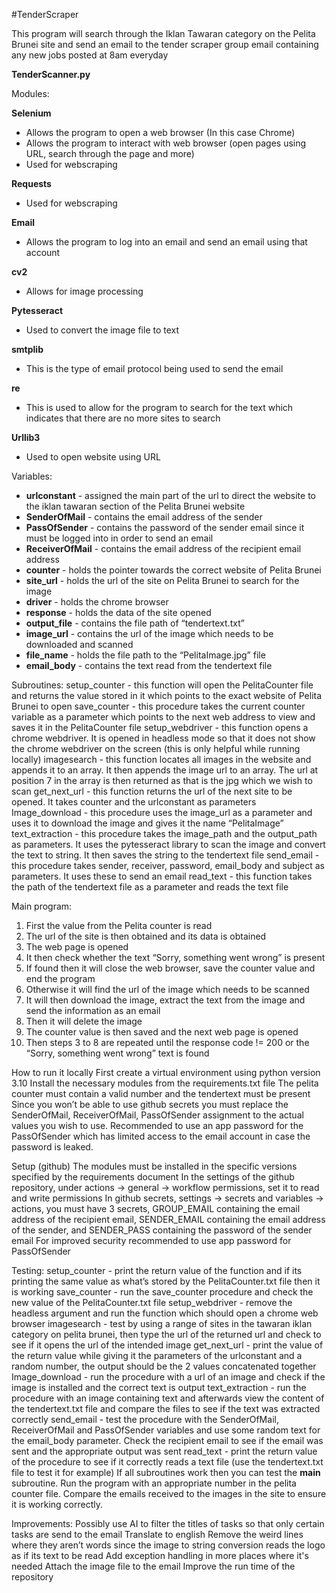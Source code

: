 #TenderScraper

This program will search through the Iklan Tawaran category on the Pelita Brunei site and send an email to the tender scraper group email containing any new jobs posted at 8am everyday

__TenderScanner.py__

Modules:

**Selenium**
- Allows the program to open a web browser (In this case Chrome)
- Allows the program to interact with web browser (open pages using URL, search through the page and more)
- Used for webscraping
 
**Requests**
- Used for webscraping
 
**Email**
- Allows the program to log into an email and send an email using that account
 
**cv2**
- Allows for image processing

**Pytesseract**
- Used to convert the image file to text
  
**smtplib**
- This is the type of email protocol being used to send the email
  
**re**
- This is used to allow for the program to search for the text which indicates that there are no more sites to search
  
**Urllib3**
- Used to open website using URL

Variables:
- **urlconstant** - assigned the main part of the url to direct the website to the iklan tawaran section of the Pelita Brunei website
- **SenderOfMail** - contains the email address of the sender
- **PassOfSender** - contains the password of the sender email since it must be logged into in order to send an email
- **ReceiverOfMail** - contains the email address of the recipient email address
- **counter** - holds the pointer towards the correct website of Pelita Brunei
- **site_url** - holds the url of the site on Pelita Brunei to search for the image
- **driver** - holds the chrome browser
- **response** - holds the data of the site opened
- **output_file** - contains the file path of “tendertext.txt”
- **image_url** - contains the url of the image which needs to be downloaded and scanned
- **file_name** - holds the file path to the “PelitaImage.jpg” file
- **email_body** - contains the text read from the tendertext file

Subroutines:
setup_counter - this function will open the PelitaCounter file and returns the value stored in it which points to the exact website of Pelita Brunei to open
save_counter - this procedure takes the current counter variable as a parameter which points to the next web address to view and saves it in the PelitaCounter file
setup_webdriver - this function opens a chrome webdriver. It is opened in headless mode so that it does not show the chrome webdriver on the screen (this is only helpful while running locally)
imagesearch - this function locates all images in the website and appends it to an array. It then appends the image url to an array. The url at position 7 in the array is then returned as that is the jpg which we wish to scan
get_next_url - this function returns the url of the next site to be opened. It takes counter and the urlconstant as parameters
Image_download - this procedure uses the image_url as a parameter and uses it to download the image and gives it the name “PelitaImage”
text_extraction - this procedure takes the image_path and the output_path as parameters. It uses the pytesseract library to scan the image and convert the text to string. It then saves the string to the tendertext file
send_email - this procedure takes sender, receiver, password, email_body and subject as parameters. It uses these to send an email
read_text - this function takes the path of the tendertext file as a parameter and reads the text file

Main program:
1. First the value from the Pelita counter is read
2. The url of the site is then obtained and its data is obtained
3. The web page is opened
4. It then check whether the text “Sorry, something went wrong” is present
5. If found then it will close the web browser, save the counter value and end the program
6. Otherwise it will find the url of the image which needs to be scanned
7. It will then download the image, extract the text from the image and send the information as an email
8. Then it will delete the image
9. The counter value is then saved and the next web page is opened
10. Then steps 3 to 8 are repeated until the response code != 200 or the “Sorry, something went wrong” text is found

How to run it locally
First create a virtual environment using python version 3.10
Install the necessary modules from the requirements.txt file
The pelita counter must contain a valid number and the tendertext must be present
Since you won’t be able to use github secrets you must replace the SenderOfMail, ReceiverOfMail, PassOfSender assignment to the actual values you wish to use.
Recommended to use an app password for the PassOfSender which has limited access to the email account in case the password is leaked.

Setup (github)
The modules must be installed in the specific versions specified by the requirements document
In the settings of the github repository, under actions → general → workflow permissions, set it to read and write permissions
In github secrets, settings → secrets and variables → actions, you must have 3 secrets, GROUP_EMAIL containing the email address of the recipient email, SENDER_EMAIL containing the email address of the sender, and SENDER_PASS containing the password of the sender email
For improved security recommended to use app password for PassOfSender

Testing:
setup_counter - print the return value of the function and if its printing the same value as what’s stored by the PelitaCounter.txt file then it is working
save_counter - run the save_counter procedure and check the new value of the PelitaCounter.txt file 
setup_webdriver - remove the headless argument and run the function which should open a chrome web browser
imagesearch - test by using a range of sites in the tawaran iklan category on pelita brunei, then type the url of the returned url and check to see if it opens the url of the intended image
get_next_url - print the value of the return value while giving it the parameters of the urlconstant and a random number, the output should be the 2 values concatenated together
Image_download - run the procedure with a url of an image and check if the image is installed and the correct text is output
text_extraction - run the procedure with an image containing text and afterwards view the content of the tendertext.txt file and compare the files to see if the text was extracted correctly
send_email - test the procedure with the SenderOfMail, ReceiverOfMail and PassOfSender variables and use some random text for the email_body parameter. Check the recipient email to see if the email was sent and the appropriate output was sent
read_text - print the return value of the procedure to see if it correctly reads a text file (use the tendertext.txt file to test it for example)
If all subroutines work then you can test the __main__ subroutine. Run the program with an appropriate number in the pelita counter file. Compare the emails received to the images in the site to ensure it is working correctly.


Improvements:
Possibly use AI to filter the titles of tasks so that only certain tasks are send to the email
Translate to english
Remove the weird lines where they aren’t words since the image to string conversion reads the logo as if its text to be read
Add exception handling in more places where it's needed
Attach the image file to the email
Improve the run time of the repository
